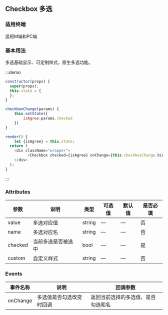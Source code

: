 ## Checkbox 多选
### 适用终端

适用M端和PC端

### 基本用法

多选基础显示、可定制样式，原生多选功能。

:::demo 

```js
constructor(props) {
  super(props);
  this.state = {
  };  
}

checkboxChange(params) {
    this.setState({
        isAgree:params.checked
    })
}

render() {
	let {isAgree} = this.state;    
  return (
    <div className="wrapper">
          <Checkbox checked={isAgree} onChange={this.checkboxChange.bind(this)}>同意《XXXXX》协议</Checkbox>
    </div>
  );
}
```
:::

### Attributes
| 参数        | 说明          | 类型      | 可选值       | 默认值  |  是否必填  |
|------------ |-------------- |---------- |----------- |-------- | -------- |
| value       | 多选对应值    | string    | —   | — | 否 |
| name       | 多选对应名    | string    | —   | — | 否 |
| checked       |  当前多选是否被选中    | bool    | —   | — | 是 |
| custom       |  自定义样式    | string    | —   | — | 否 |

### Events
| 事件名称   | 说明    | 回调参数      |
|---------- |-------- |---------- |
| onChange  | 多选值是否勾选改变时回调| 返回当前选择的多选值、是否勾选和名 |

